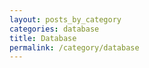 ```yaml
---
layout: posts_by_category
categories: database
title: Database
permalink: /category/database
---
```

